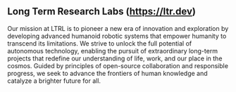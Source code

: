 ## Long Term Research Labs (https://ltr.dev)
Our mission at LTRL is to pioneer a new era of innovation and exploration by developing advanced humanoid robotic systems that empower humanity to transcend its limitations. We strive to unlock the full potential of autonomous technology, enabling the pursuit of extraordinary long-term projects that redefine our understanding of life, work, and our place in the cosmos. Guided by principles of open-source collaboration and responsible progress, we seek to advance the frontiers of human knowledge and catalyze a brighter future for all.
